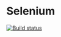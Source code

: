 # Selenium
[![Build status](https://ci.appveyor.com/api/projects/status/8ue60nr5xf8knk32?svg=true)](https://ci.appveyor.com/project/OlgaGegenava22/selenium)
